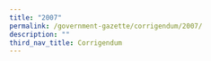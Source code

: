 ```yaml
---
title: "2007"
permalink: /government-gazette/corrigendum/2007/
description: ""
third_nav_title: Corrigendum
---
```

